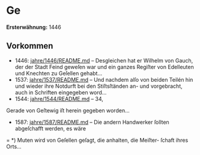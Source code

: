 # Ge

**Ersterwähnung:** 1446

## Vorkommen
- 1446: [jahre/1446/README.md](../jahre/1446/README.md) – Desgleichen hat er Wilhelm von Gauch,
der der Stadt Feind geweſen war und ein ganzes Regiſter
von Edelleuten und Knechten zu Geſellen gehabt...
- 1537: [jahre/1537/README.md](../jahre/1537/README.md) – Und nachdem alſo von beiden Teilén hin und wieder
ihre Notdurft bei den Stiſtsſtänden an- und vorgebracht,
auch in Schriften eingegeben word...
- 1544: [jahre/1544/README.md](../jahre/1544/README.md) – 34,

Gerade von Geſtewig iſt herein gegeben worden...
- 1587: [jahre/1587/README.md](../jahre/1587/README.md) – Die andern Handwerker ſollten abgeſchafft werden, es wäre

= *) Muten wird von Geſellen geſagt, die anhalten, die Meiſter-
ſchaft ihres Orts...

